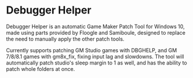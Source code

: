 # Debugger Helper

Debugger Helper is an automatic Game Maker Patch Tool for Windows 10, made using parts provided by Floogle and Samiboule, designed to replace the need to manually apply the other patch tools.

Currently supports patching GM Studio games with DBGHELP, and GM 7/8/8.1 games with gm8x_fix, fixing input lag and slowdowns. The tool will automatically patch studio's sleep margin to 1 as well, and has the ability to patch whole folders at once. 